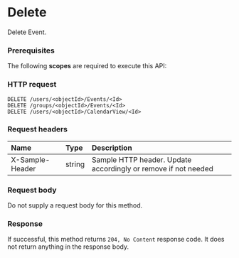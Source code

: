 # Delete

Delete Event.
### Prerequisites
The following **scopes** are required to execute this API: 
### HTTP request
<!-- { "blockType": "ignored" } -->
```http
DELETE /users/<objectId>/Events/<Id>
DELETE /groups/<objectId>/Events/<Id>
DELETE /users/<objectId>/CalendarView/<Id>

```
### Request headers
| Name       | Type | Description|
|:---------------|:--------|:----------|
| X-Sample-Header  | string  | Sample HTTP header. Update accordingly or remove if not needed|

### Request body
Do not supply a request body for this method.


### Response
If successful, this method returns `204, No Content` response code. It does not return anything in the response body.


<!-- uuid: 7fbcb3c8-b5a6-40d5-872b-ec7903aa1776
2015-10-19 10:21:28 UTC -->
<!-- {
  "type": "#page.annotation",
  "description": "Delete",
  "keywords": "",
  "section": "documentation",
  "tocPath": ""
}-->